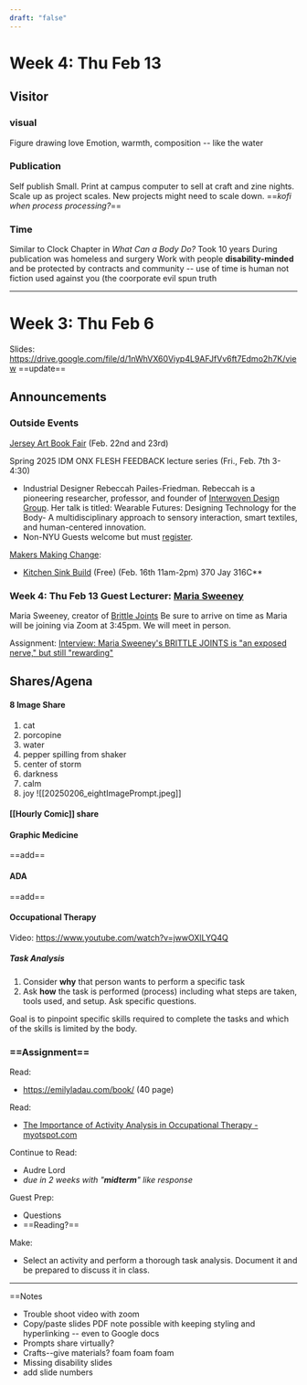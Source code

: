 ```yaml
---
draft: "false"
---
```

# Week 4: Thu Feb 13

## Visitor

### visual

Figure drawing love
Emotion, warmth, composition -- like the water

### Publication

Self publish
Small. Print at campus computer to sell at craft and zine nights. Scale up as project scales. New projects might need to scale down. ==*kofi when process processing?*==

### Time

Similar to Clock Chapter in *What Can a Body Do?*
Took 10 years
During publication was homeless and surgery
Work with people **disability-minded** and be protected by contracts and community -- use of time is human not fiction used against you (the coorporate evil spun truth
 



---



# Week 3: Thu Feb 6

Slides: https://drive.google.com/file/d/1nWhVX60Viyp4L9AFJfVv6ft7Edmo2h7K/view
==update==

## Announcements

### **Outside Events**

[Jersey Art Book Fair](https://www.jerseyartbookfair.org/) (Feb. 22nd and 23rd)

Spring 2025 IDM ONX FLESH FEEDBACK lecture series (Fri., Feb. 7th 3-4:30)

* Industrial Designer Rebeccah Pailes-Friedman. Rebeccah is a pioneering researcher, professor, and founder of [Interwoven Design Group](https://www.getinterwoven.com/). Her talk is titled: Wearable Futures: Designing Technology for the Body- A multidisciplinary approach to sensory interaction, smart textiles, and human-centered innovation.
* Non-NYU Guests welcome but must [register](https://www.getinterwoven.com/).

[Makers Making Change](http://makersmakingchange.com/s/):

* [Kitchen Sink Build](https://www.meetup.com/assistive-tech-and-adaptive-creations/events/305799038/?slug=assistive-tech-and-adaptive-creations&eventId=305799038) (Free) (Feb. 16th 11am-2pm) 370 Jay 316C**

### Week 4: Thu Feb 13 Guest Lecturer: [Maria Sweeney](https://mariasweeney.com/)

Maria Sweeney, creator of [Brittle Joints](https://www.streetnoisebooks.com/brittle-joints)
Be sure to arrive on time as Maria will be joining via Zoom at 3:45pm. We will meet in person.

Assignment: [Interview: Maria Sweeney's BRITTLE JOINTS is "an exposed nerve," but still "rewarding"](https://www.comicsbeat.com/interview-maria-sweeney-brittle-joints/)


## Shares/Agena

#### 8 Image Share
1. cat
2. porcopine
3. water
4. pepper spilling from shaker
5. center of storm
6. darkness
7. calm
8. joy
![[20250206_eightImagePrompt.jpeg]]
#### [[Hourly Comic]] share
#### Graphic Medicine

==add== 
#### ADA

==add==
#### Occupational Therapy

Video: https://www.youtube.com/watch?v=jwwOXlLYQ4Q

##### Task Analysis
1. Consider **why** that person wants to perform a specific task
2. Ask **how** the task is performed (process) including what steps are taken, tools
used, and setup. Ask specific questions.

Goal is to pinpoint specific skills required to complete the tasks and which of the skills is limited by the body.

### ==Assignment==

Read:
- https://emilyladau.com/book/ (40 page)

Read:
- [The Importance of Activity Analysis in Occupational Therapy - myotspot.com](https://www.myotspot.com/activity-analysis/)

Continue to Read:
* Audre Lord
* *due in 2 weeks with "**midterm**" like response*

Guest Prep:
- Questions
- ==Reading?==

Make: 
* Select an activity and perform a thorough task analysis. Document it and be
prepared to discuss it in class.

---
==Notes

* Trouble shoot video with zoom
* Copy/paste slides PDF note possible with keeping styling and hyperlinking -- even to Google docs
* Prompts share virtually?
* Crafts--give materials? foam foam foam
* Missing disability slides
* add slide numbers